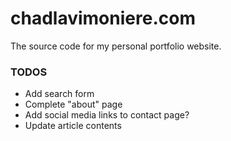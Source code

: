# chadlavimoniere.com #
The source code for my personal portfolio website.

### TODOS

* Add search form
* Complete "about" page
* Add social media links to contact page?
* Update article contents
